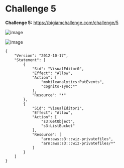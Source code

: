 # Challenge 5

**Challenge 5:** https://bigiamchallenge.com/challenge/5

![image](https://github.com/h4md153v63n/CloudSec/assets/5091265/d845a952-6fee-43c8-a298-b192a1edee4b)

![image](https://github.com/h4md153v63n/CloudSec/assets/5091265/ab739629-f041-446f-aa59-16d35b18c4ac)



```
{
    "Version": "2012-10-17",
    "Statement": [
        {
            "Sid": "VisualEditor0",
            "Effect": "Allow",
            "Action": [
                "mobileanalytics:PutEvents",
                "cognito-sync:*"
            ],
            "Resource": "*"
        },
        {
            "Sid": "VisualEditor1",
            "Effect": "Allow",
            "Action": [
                "s3:GetObject",
                "s3:ListBucket"
            ],
            "Resource": [
                "arn:aws:s3:::wiz-privatefiles",
                "arn:aws:s3:::wiz-privatefiles/*"
            ]
        }
    ]
}
```




